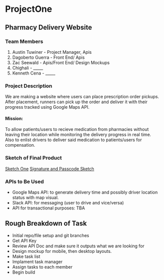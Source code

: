 # ProjectOne

## Pharmacy Delivery Website

### Team Members

1. Austin Tuwiner - Project Manager, Apis
2. Dagoberto Guerra - Front End/ Apis 
3. Zac Seewald - Apis/Front End/ Design Mockups
4. Chighali - _____
5. Kenneth Cena - _____

### Project Description

We are making a website where users can place prescription order pickups. After placement, runners can pick up the order and deliver it with their progress tracked using Google Maps API.

#### Mission: 

To allow patients/users to recieve medication from pharmacies without leaving their location while monitoring the delivery progress in real time. Also to enlist drivers to deliver said medication to patients/users for compensation. 

### Sketch of Final Product

[Sketch One](https://github.com/zaxblackdragon/ProjectOne/blob/master/assets/ProjectImage1.jpg)
[Signature and Passcode Sketch](https://github.com/zaxblackdragon/ProjectOne/blob/master/assets/ProjectImage2.jpg)

### APIs to Be Used
- Google Maps API: to generate delivery time and possibly driver location status with map visual.
- Slack API: for messaging (user to drive and vice/versa)
- API for transactional purposes: TBA

## Rough Breakdown of Task
- Initial repo/file setup and git branches
- Get API Key
- Review API Doc and make sure it outputs what we are looking for
- Design mockup for mobile, then desktop layouts.
- Make task list
- Implament task manager
- Assign tasks to each member
- Begin build
